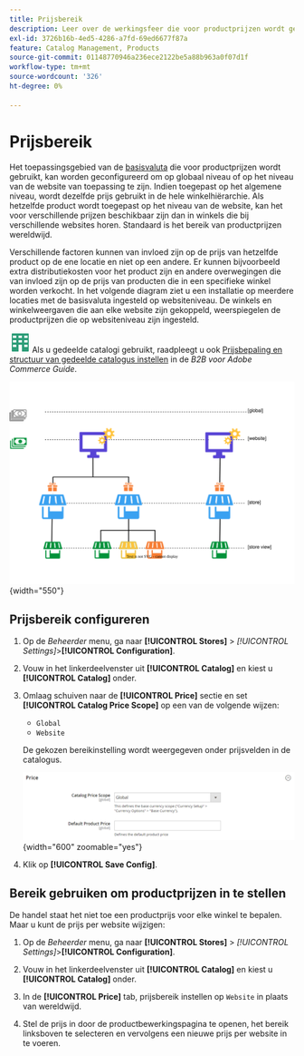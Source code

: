 ```yaml
---
title: Prijsbereik
description: Leer over de werkingsfeer die voor productprijzen wordt gebruikt, die kan worden gevormd om op of globaal of websiteniveau van toepassing te zijn.
exl-id: 3726b16b-4ed5-4286-a7fd-69ed6677f87a
feature: Catalog Management, Products
source-git-commit: 01148770946a236ece2122be5a88b963a0f07d1f
workflow-type: tm+mt
source-wordcount: '326'
ht-degree: 0%

---
```


# Prijsbereik

Het toepassingsgebied van de [basisvaluta](../stores-purchase/currency-configuration.md) die voor productprijzen wordt gebruikt, kan worden geconfigureerd om op globaal niveau of op het niveau van de website van toepassing te zijn. Indien toegepast op het algemene niveau, wordt dezelfde prijs gebruikt in de hele winkelhiërarchie. Als hetzelfde product wordt toegepast op het niveau van de website, kan het voor verschillende prijzen beschikbaar zijn dan in winkels die bij verschillende websites horen. Standaard is het bereik van productprijzen wereldwijd.

Verschillende factoren kunnen van invloed zijn op de prijs van hetzelfde product op de ene locatie en niet op een andere. Er kunnen bijvoorbeeld extra distributiekosten voor het product zijn en andere overwegingen die van invloed zijn op de prijs van producten die in een specifieke winkel worden verkocht. In het volgende diagram ziet u een installatie op meerdere locaties met de basisvaluta ingesteld op websiteniveau. De winkels en winkelweergaven die aan elke website zijn gekoppeld, weerspiegelen de productprijzen die op websiteniveau zijn ingesteld.

![B2B voor Adobe Commerce](../assets/b2b.svg) Als u gedeelde catalogi gebruikt, raadpleegt u ook [Prijsbepaling en structuur van gedeelde catalogus instellen](../b2b/catalog-shared-pricing-structure.md) in de _B2B voor Adobe Commerce Guide_.

![Prijsbereikdiagram](./assets/catalog-price-scope.svg){width="550"}

## Prijsbereik configureren

1. Op de _Beheerder_ menu, ga naar **[!UICONTROL Stores]** > _[!UICONTROL Settings]_>**[!UICONTROL Configuration]**.

1. Vouw in het linkerdeelvenster uit **[!UICONTROL Catalog]** en kiest u **[!UICONTROL Catalog]** onder.

1. Omlaag schuiven naar de **[!UICONTROL Price]** sectie en set **[!UICONTROL Catalog Price Scope]** op een van de volgende wijzen:

   - `Global`
   - `Website`

   De gekozen bereikinstelling wordt weergegeven onder prijsvelden in de catalogus.

   ![Omvang catalogusprijs](./assets/catalog-price.png){width="600" zoomable="yes"}

1. Klik op **[!UICONTROL Save Config]**.

## Bereik gebruiken om productprijzen in te stellen

De handel staat het niet toe een productprijs voor elke winkel te bepalen. Maar u kunt de prijs per website wijzigen:

1. Op de _Beheerder_ menu, ga naar **[!UICONTROL Stores]** > _[!UICONTROL Settings]_>**[!UICONTROL Configuration]**.

1. Vouw in het linkerdeelvenster uit **[!UICONTROL Catalog]** en kiest u **[!UICONTROL Catalog]** onder.

1. In de **[!UICONTROL Price]** tab, prijsbereik instellen op `Website` in plaats van wereldwijd.

1. Stel de prijs in door de productbewerkingspagina te openen, het bereik linksboven te selecteren en vervolgens een nieuwe prijs per website in te voeren.
